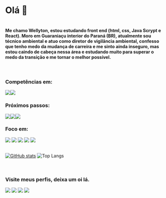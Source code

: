 <h1>Olá 👋<h1/>

<!--
**Wellyton-Soster/Wellyton-Soster** is a ✨ _special_ ✨ repository because its `README.md` (this file) appears on your GitHub profile.

Here are some ideas to get you started:

- 🔭 I’m currently working on ...
- 🌱 I’m currently learning ...
- 👯 I’m looking to collaborate on ...
- 🤔 I’m looking for help with ...
- 💬 Ask me about ...
- 📫 How to reach me: ...
- 😄 Pronouns: ...
- ⚡ Fun fact: ...
-->
<h4>Me chamo Wellyton, estou estudando front end (html, css, Java Scrypt e React). Moro em Guaraniaçu interior do Paraná (BR), atualmente sou técnico ambiental e atuo como diretor de vigilância ambiental, confesso que tenho medo da mudança de carreira e me sinto ainda inseguro, mas estou caindo de cabeça nessa área e estudando muito para superar o medo da transição e me tornar o melhor possível.<h4/>
  <br>
<h3>Competências em:</h3>
  
<img src="https://img.shields.io/badge/HTML5-E34F26?style=for-the-badge&logo=html5&logoColor=white"/><img src="https://img.shields.io/badge/CSS3-1572B6?style=for-the-badge&logo=css3&logoColor=white">
<br>
<h3>Próximos passos:</h3>

<img src="https://img.shields.io/badge/JavaScript-323330?style=for-the-badge&logo=javascript&logoColor=F7DF1E"><img src="https://img.shields.io/badge/React-20232A?style=for-the-badge&logo=react&logoColor=61DAFB"><img src="https://img.shields.io/badge/React_Native-20232A?style=for-the-badge&logo=react&logoColor=61DAFB">
<br/>
<h3>Foco em:</h3>

<img src="https://img.shields.io/badge/Python-3776AB?style=for-the-badge&logo=python&logoColor=white"> <img src="https://img.shields.io/badge/MySQL-00000F?style=for-the-badge&logo=mysql&logoColor=white"> <img src="https://img.shields.io/badge/PHP-777BB4?style=for-the-badge&logo=php&logoColor=white"> <img src="https://img.shields.io/badge/Java-ED8B00?style=for-the-badge&logo=openjdk&logoColor=white"> <img src="https://img.shields.io/badge/Node.js-43853D?style=for-the-badge&logo=node.js&logoColor=white">
<br>
<br>
  
[![GitHub stats](https://github-readme-stats.vercel.app/api?username=Wellyton-Soster&theme=dracula)](https://github.com/anuraghazra/github-readme-stats) ![Top Langs](https://github-readme-stats.vercel.app/api/top-langs/?username=Wellyton-Soster&layout=compact&theme=dracula)
<br/>
<br/>
<br/>
<h3>Visite meus perfis, deixa um oi lá.</h3>
<a href="https://www.facebook.com/wellyton.soster"><img src="https://img.shields.io/badge/Facebook-1877F2?style=for-the-badge&logo=facebook&logoColor=white"/><a/>
<a href="https://www.instagram.com/sosterwe/"><img src="https://img.shields.io/badge/Instagram-E4405F?style=for-the-badge&logo=instagram&logoColor=white"/><a/>
<a href="https://www.linkedin.com/in/wellyton-soster-57b199274/"><img src="https://img.shields.io/badge/LinkedIn-0077B5?style=for-the-badge&logo=linkedin&logoColor=white"/><a/> <a href="https://wa.me/5545988306022?text=Oi, vim pelo Github"><img src="https://img.shields.io/badge/WhatsApp-25D366?style=for-the-badge&logo=whatsapp&logoColor=white"/></a>

